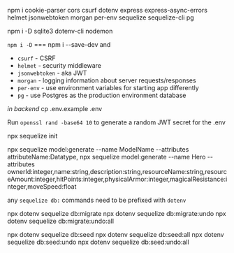 npm i cookie-parser cors csurf dotenv express express-async-errors helmet jsonwebtoken morgan per-env sequelize sequelize-cli pg

npm i -D sqlite3 dotenv-cli nodemon

`npm i -D` === npm i --save-dev and 

- `csurf` - CSRF
- `helmet` - security middleware
- `jsonwebtoken` - aka JWT
- `morgan` - logging information about server requests/responses
- `per-env` - use environment variables for starting app differently
- `pg` - use Postgres as the production environment database


*in backend*
cp .env.example .env

Run `openssl rand -base64 10` to generate a random JWT secret for the .env

npx sequelize init

npx sequelize model:generate --name ModelName --attributes attributeName:Datatype,
npx sequelize model:generate --name Hero --attributes ownerId:integer,name:string,description:string,resourceName:string,resourceAmount:integer,hitPoints:integer,physicalArmor:integer,magicalResistance:integer,moveSpeed:float

any `sequelize db:` commands need to be prefixed with `dotenv`

npx dotenv sequelize db:migrate
npx dotenv sequelize db:migrate:undo
npx dotenv sequelize db:migrate:undo:all

npx dotenv sequelize db:seed
npx dotenv sequelize db:seed:all
npx dotenv sequelize db:seed:undo
npx dotenv sequelize db:seed:undo:all
